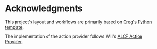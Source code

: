 # Acknowledgments

This project's layout and workflows are primarily based on [Greg's Python template](https://github.com/gpauloski/python-template).

The implementation of the action provider follows Will's [ALCF Action Provider](https://github.com/globus-labs/alcf-status-action-provider).
